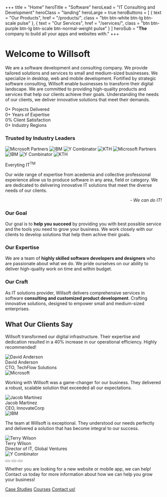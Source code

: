 +++
title = "Home"
heroTitle = "Software"
heroLead = "IT Consulting and Development"
heroClass = "landing"
heroLarge = true
heroButtons = [
    { text = "Our Products", href = "/products/", class = "btn btn-white btn-lg btn-scale pulse" },
    { text = "Our Services", href = "/services/", class = "btn btn-purple btn-lg btn-scale btn-normal-weight pulse" }
]
heroSub = "<b>The</b> company to build all your apps and websites with."
+++

<h1 class="willsoft">Welcome to Willso<span>ft</span></h1>
<p>
We are a software development and consulting company. We provide tailored solutions and services to small and medium-sized
businesses. We specialize in desktop, web and mobile development.
Fortified by strategic software consulting, Willsoft enable businesses to transform their digital landscape.
We are committed to providing high-quality products and services that help our clients achieve their goals.
Understanding the needs of our clients, we deliver innovative solutions that meet their demands.
</p>

<!-- Trust-Building Stats Section -->
<div class="trust-stats">
    <div class="stats-container">
        <div class="stat-item">
            <span class="stat-counter" data-end="50" data-suffix="+">0+</span>
            <span class="stat-label">Projects Delivered</span>
        </div>
        <div class="stat-item">
            <span class="stat-counter" data-end="10" data-suffix="+">0+</span>
            <span class="stat-label">Years of Expertise</span>
        </div>
        <div class="stat-item">
            <span class="stat-counter" data-end="99" data-suffix=".9%">0%</span>
            <span class="stat-label">Client Satisfaction</span>
        </div>
        <div class="stat-item">
            <span class="stat-counter" data-end="15" data-suffix="+">0+</span>
            <span class="stat-label">Industry Regions</span>
        </div>
    </div>
</div>

<!--<div id="partners-display">
    <img src="/img/partners/ms.png" alt="Microsoft Partners">
    <img src="/img/partners/ibm.png" alt="IBM">
    <img src="/img/partners/yc.png" alt="Y Combinator">
    <img src="/img/partners/kth.png" alt="KTH" style="height:100px;margin:0 20px;">
</div>-->

<!-- Infinite Partners Carousel -->
<div class="partners-carousel-section">
    <h3 class="section-title">Trusted by Industry Leaders</h3>
    <div class="partners-carousel">
        <div class="carousel-track">
            <img src="/img/partners/ms.png" alt="Microsoft Partners" class="partner-logo">
            <img src="/img/partners/ibm.png" alt="IBM" class="partner-logo">
            <img src="/img/partners/yc.png" alt="Y Combinator" class="partner-logo">
            <img src="/img/partners/kth.png" alt="KTH" class="partner-logo">
            <!-- Duplicate for seamless loop -->
            <img src="/img/partners/ms.png" alt="Microsoft Partners" class="partner-logo">
            <img src="/img/partners/ibm.png" alt="IBM" class="partner-logo">
            <img src="/img/partners/yc.png" alt="Y Combinator" class="partner-logo">
            <img src="/img/partners/kth.png" alt="KTH" class="partner-logo">
        </div>
    </div>
</div>

<div class="tagline-box bg-blue-light adjust-lighter-4 mb20 mt20">
    <p class="title">Everyting IT<sup class="sup-tm">TM</sup></p>
    <p class="body">
        Our wide range of expertise from acedemia and collective professional experience allow us to produce software in any
        area, field or category. We are dedicated to delivering innovative IT solutions that meet the diverse needs of our clients.
    </p>
    <div style="text-align: right"><em>- We can do IT!</em></div>
</div>
<div class="split-container mt32 mb32">
    <div class="content-section">
        <h3>Our Goal</h3>
        Our goal is to <b>help you succeed</b> by providing you with best possible service and the tools you need to grow your business.
        We work closely with our clients to develop solutions that help them achive their goals.
    </div>
    <div class="content-section">
        <h3>Our Expertise</h3>
        We are a team of <b>highly skilled software developers and designers</b> who are passionate about what we do.
        We pride ourselves on our ability to deliver high-quality work on time and within budget.
    </div>
    <div class="content-section">
        <h3>Our Craft</h3>
        As IT solutions provider, Willsoft delivers comprehensive services in software <b>consulting and customized product development</b>.
        Crafting innovative solutions, designed to empower small and medium-sized enterprises.
    </div>
</div>

<!-- Testimonials Carousel -->
<div class="testimonials-section">
    <h2 class="section-title">What Our Clients Say</h2>
    <div class="testimonial-carousel">
        <div class="testimonial-item active">
            <div class="testimonial-content">
                <p class="quote-text">
                    Willsoft transformed our digital infrastructure. Their expertise and dedication resulted in a 40% increase in our operational efficiency. Highly recommended!
                </p>
                <div class="client-info">
                    <img src="/img/team/david.jpg" alt="David Anderson" class="client-photo">
                    <div class="client-details">
                        <div class="client-name">David Anderson</div>
                        <div class="client-title">CTO, TechFlow Solutions</div>
                    </div>
                </div>
            </div>
            <img src="/img/partners/ms.png" alt="Microsoft" class="company-logo">
        </div>
        <div class="testimonial-item">
            <div class="testimonial-content">
                <p class="quote-text">
                    Working with Willsoft was a game-changer for our business. They delivered a robust, scalable solution that exceeded all our expectations.
                </p>
                <div class="client-info">
                    <img src="/img/team/jacob.jpg" alt="Jacob Martinez" class="client-photo">
                    <div class="client-details">
                        <div class="client-name">Jacob Martinez</div>
                        <div class="client-title">CEO, InnovateCorp</div>
                    </div>
                </div>
            </div>
            <img src="/img/partners/ibm.png" alt="IBM" class="company-logo">
        </div>
        <div class="testimonial-item">
            <div class="testimonial-content">
                <p class="quote-text">
                    The team at Willsoft is exceptional. They understood our needs perfectly and delivered a solution that has become integral to our success.
                </p>
                <div class="client-info">
                    <img src="/img/team/terry.jpg" alt="Terry Wilson" class="client-photo">
                    <div class="client-details">
                        <div class="client-name">Terry Wilson</div>
                        <div class="client-title">Director of IT, Global Ventures</div>
                    </div>
                </div>
            </div>
            <img src="/img/partners/yc.png" alt="Y Combinator" class="company-logo">
        </div>
        <div class="carousel-dots">
            <button class="carousel-dot active" aria-label="Testimonial 1"></button>
            <button class="carousel-dot" aria-label="Testimonial 2"></button>
            <button class="carousel-dot" aria-label="Testimonial 3"></button>
        </div>
    </div>
</div>

<p>
Whether you are looking for a new website or mobile app, we can help!
Contact us today for more information about how we can help you grow your business!
</p>

<div class="fg-white mt10">
    <a class="btn btn-purple btn-lg pulse bg-blue-light" href="/news/">Case Studies</a>
    <a class="btn btn-purple btn-lg pulse bg-blue-light" href="/courses/">Courses</a>
    <a class="btn btn-purple btn-lg pulse bg-blue-light" href="/contact/">Contact us!</a>
</div>
